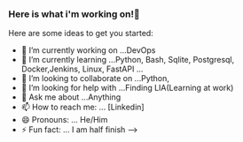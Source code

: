 ### Here is what i'm working on!👋


Here are some ideas to get you started:

- 🔭 I’m currently working on ...DevOps
- 🌱 I’m currently learning ...Python, Bash, Sqlite, Postgresql, Docker,Jenkins, Linux, FastAPI ...
- 👯 I’m looking to collaborate on ...Python, 
- 🤔 I’m looking for help with ...Finding LIA(Learning at work)
- 💬 Ask me about ...Anything
- 📫 How to reach me: ... [Linkedin]
- 😄 Pronouns: ... He/Him
- ⚡ Fun fact: ... I am half finish
-->
